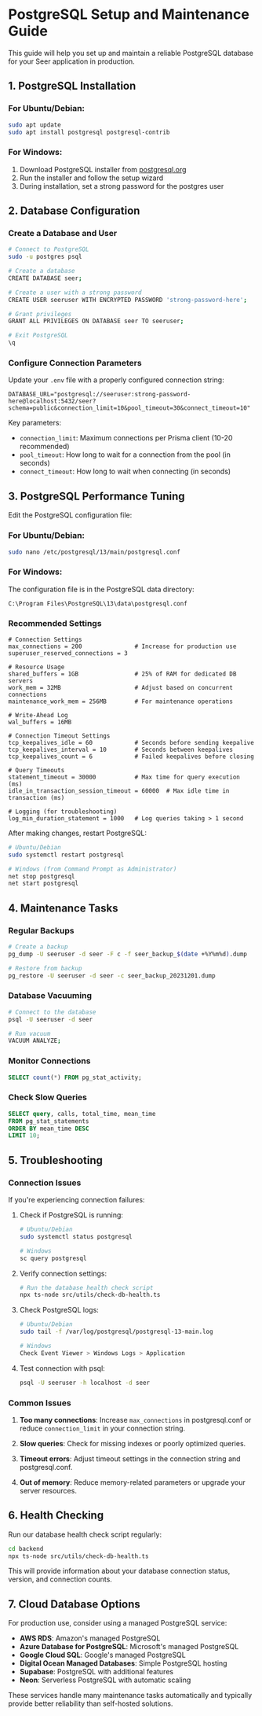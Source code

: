 # PostgreSQL Setup and Maintenance Guide

This guide will help you set up and maintain a reliable PostgreSQL database for your Seer application in production.

## 1. PostgreSQL Installation

### For Ubuntu/Debian:

```bash
sudo apt update
sudo apt install postgresql postgresql-contrib
```

### For Windows:

1. Download PostgreSQL installer from [postgresql.org](https://www.postgresql.org/download/windows/)
2. Run the installer and follow the setup wizard
3. During installation, set a strong password for the postgres user

## 2. Database Configuration

### Create a Database and User

```bash
# Connect to PostgreSQL
sudo -u postgres psql

# Create a database
CREATE DATABASE seer;

# Create a user with a strong password
CREATE USER seeruser WITH ENCRYPTED PASSWORD 'strong-password-here';

# Grant privileges
GRANT ALL PRIVILEGES ON DATABASE seer TO seeruser;

# Exit PostgreSQL
\q
```

### Configure Connection Parameters

Update your `.env` file with a properly configured connection string:

```
DATABASE_URL="postgresql://seeruser:strong-password-here@localhost:5432/seer?schema=public&connection_limit=10&pool_timeout=30&connect_timeout=10"
```

Key parameters:
- `connection_limit`: Maximum connections per Prisma client (10-20 recommended)
- `pool_timeout`: How long to wait for a connection from the pool (in seconds)
- `connect_timeout`: How long to wait when connecting (in seconds)

## 3. PostgreSQL Performance Tuning

Edit the PostgreSQL configuration file:

### For Ubuntu/Debian:
```bash
sudo nano /etc/postgresql/13/main/postgresql.conf
```

### For Windows:
The configuration file is in the PostgreSQL data directory:
```
C:\Program Files\PostgreSQL\13\data\postgresql.conf
```

### Recommended Settings

```
# Connection Settings
max_connections = 200               # Increase for production use
superuser_reserved_connections = 3

# Resource Usage
shared_buffers = 1GB                # 25% of RAM for dedicated DB servers
work_mem = 32MB                     # Adjust based on concurrent connections
maintenance_work_mem = 256MB        # For maintenance operations

# Write-Ahead Log
wal_buffers = 16MB

# Connection Timeout Settings
tcp_keepalives_idle = 60            # Seconds before sending keepalive
tcp_keepalives_interval = 10        # Seconds between keepalives
tcp_keepalives_count = 6            # Failed keepalives before closing

# Query Timeouts
statement_timeout = 30000           # Max time for query execution (ms)
idle_in_transaction_session_timeout = 60000  # Max idle time in transaction (ms)

# Logging (for troubleshooting)
log_min_duration_statement = 1000   # Log queries taking > 1 second
```

After making changes, restart PostgreSQL:

```bash
# Ubuntu/Debian
sudo systemctl restart postgresql

# Windows (from Command Prompt as Administrator)
net stop postgresql
net start postgresql
```

## 4. Maintenance Tasks

### Regular Backups

```bash
# Create a backup
pg_dump -U seeruser -d seer -F c -f seer_backup_$(date +%Y%m%d).dump

# Restore from backup
pg_restore -U seeruser -d seer -c seer_backup_20231201.dump
```

### Database Vacuuming

```bash
# Connect to the database
psql -U seeruser -d seer

# Run vacuum
VACUUM ANALYZE;
```

### Monitor Connections

```sql
SELECT count(*) FROM pg_stat_activity;
```

### Check Slow Queries

```sql
SELECT query, calls, total_time, mean_time
FROM pg_stat_statements
ORDER BY mean_time DESC
LIMIT 10;
```

## 5. Troubleshooting

### Connection Issues

If you're experiencing connection failures:

1. Check if PostgreSQL is running:
   ```bash
   # Ubuntu/Debian
   sudo systemctl status postgresql
   
   # Windows
   sc query postgresql
   ```

2. Verify connection settings:
   ```bash
   # Run the database health check script
   npx ts-node src/utils/check-db-health.ts
   ```

3. Check PostgreSQL logs:
   ```bash
   # Ubuntu/Debian
   sudo tail -f /var/log/postgresql/postgresql-13-main.log
   
   # Windows
   Check Event Viewer > Windows Logs > Application
   ```

4. Test connection with psql:
   ```bash
   psql -U seeruser -h localhost -d seer
   ```

### Common Issues

1. **Too many connections**: Increase `max_connections` in postgresql.conf or reduce `connection_limit` in your connection string.

2. **Slow queries**: Check for missing indexes or poorly optimized queries.

3. **Timeout errors**: Adjust timeout settings in the connection string and postgresql.conf.

4. **Out of memory**: Reduce memory-related parameters or upgrade your server resources.

## 6. Health Checking

Run our database health check script regularly:

```bash
cd backend
npx ts-node src/utils/check-db-health.ts
```

This will provide information about your database connection status, version, and connection counts.

## 7. Cloud Database Options

For production use, consider using a managed PostgreSQL service:

- **AWS RDS**: Amazon's managed PostgreSQL
- **Azure Database for PostgreSQL**: Microsoft's managed PostgreSQL
- **Google Cloud SQL**: Google's managed PostgreSQL
- **Digital Ocean Managed Databases**: Simple PostgreSQL hosting
- **Supabase**: PostgreSQL with additional features
- **Neon**: Serverless PostgreSQL with automatic scaling

These services handle many maintenance tasks automatically and typically provide better reliability than self-hosted solutions. 